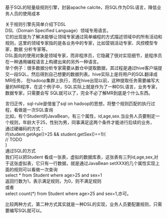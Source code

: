 基于SQL的轻量级规则引擎，封装apache calcite，将SQL作为DSL语言，降低业务人员的使用成本

关于规则引擎先简单介绍下DSL  
DSL（Domain Specified Language）领域专用语言。  
它的出现是为了解决能够让领域专家通过简单编程的方式描述领域中的所有活动和规则，这里的领域专家指的是各业务中的专家，比如营销活动专家、风控模型专家，数据
分析专家等。  
DSL面向的使用对象是领域专家，而非程序员，它隐藏了很对实现细节，是程序员在一种通用编程语言上构建出来的另外一种语言。  
举个例子：很多数据分析专家需要从数仓中提取数据，其过程是通过hive客户端提交一段SQL，然后得到自己想要的数据列表。hive实际上是将用户的SQL翻译成MR任务，
在hadoop集群上执行，而在hive出现以前，这种提取任务需要编写大量的MR程序，在这个例子中，SQL实际上就是作为了一种DSL语言，业务专家，数据专家，只需要会写
SQL就可以了，完全不必了解MR到底是个什么东西。  
  
言归正传，sql-rule是借鉴了sql on hadoop的思想，将整个规则匹配的执行过程，看做是一次SQL查询  
比如，有个Student的JavaBean，有三个属性，id,age,sex.当业务人员要制定一个规则，年龄大于25，性别为男，同事满足这两个条件才能进行后续的业务，  
通过硬编码的方式：  
if(student.getAge()>25 && student.getSex()==1){  
// TODO  
}  
通过SQL的方式  
我们可以把Student 看成一张表，虚拟的数据库表，这张表有三列id,age,sex,对于这张虚拟表，它只有一行数据，就是通过JavaBean setXXX的几个属性实现上面的规则可以看做一次查询  
select * from Student where age>25 and sex=1  
返回行数为1，表示满足规则，为0，则不满足规则  
或者  
select count(*) from Student where age>25 and sex=1,亦可。
  
比较两种方式，第二种方式其实就是一种DSL的实现，业务人员要配置规则，只需要编写SQL就可以。

